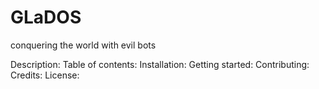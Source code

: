 # GLaDOS
conquering the world with evil bots

Description:
Table of contents:
Installation:
Getting started:
Contributing:
Credits:
License:
